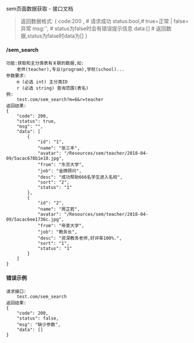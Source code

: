 sem页面数据获取 - 接口文档

> 返回数据格式:
{
	code:200 ,	# 请求成功
	status:bool,# true=正常 | false=异常
	msg:'',		# status为false时会有错误提示信息
	data:[]		# 返回数据,status为false时data为[]
}

#### /sem_search

	功能:获取和主分类表有关联的数据,如: 
		老师(teacher),专业(program),学校(school)...
	参数要求:
		m (必选 int) 主分类ID
        r (必选 string) 查询范围(表名)
    例:
    	test.com/sem_search?m=6&r=teacher
    返回结果:
    {
	    "code": 200,
	    "status": true,
	    "msg": "",
	    "data": [
	        {
	            "id": "1",
	            "name": "张三丰",
	            "avatar": "/Resources/sem/teacher/2018-04-09/5acac678b1e10.jpg",
	            "from": "东京大学",
	            "job": "金牌顾问",
	            "desc": "成功帮助666名学生进入名校",
	            "sort": "2",
	            "status": "1"
	        },
	        {
	            "id": "2",
	            "name": "周芷若",
	            "avatar": "/Resources/sem/teacher/2018-04-09/5acac6ee1736c.jpg",
	            "from": "帝景大学",
	            "job": "教务长",
	            "desc": "资深教务老师,好评率100%.",
	            "sort": "1",
	            "status": "1"
	        }
	    ]
	}

#### 错误示例

	请求接口:
		test.com/sem_search
	返回结果:
	{
	    "code": 200,
	    "status": false,
	    "msg": "缺少参数",
	    "data": []
	}